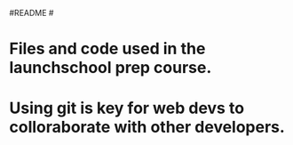 #README #
# Files and code used in the launchschool prep course.
# Using git is key for web devs to colloraborate with other developers.
